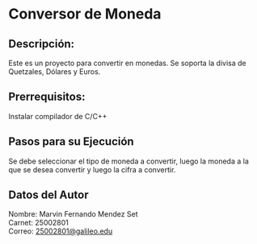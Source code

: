 # Conversor de Moneda
## Descripción:
Este es un proyecto para convertir en monedas. Se soporta la divisa de Quetzales, Dólares y Euros.

## Prerrequisitos:
Instalar compilador de C/C++

##  Pasos para su Ejecución

Se debe seleccionar el tipo de moneda a convertir, luego la moneda a la que se desea convertir y luego la cifra a convertir.

## Datos del Autor

Nombre: Marvin Fernando Mendez Set<br>
Carnet: 25002801<br>
Correo: 25002801@galileo.edu